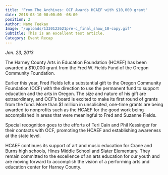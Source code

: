 ```yaml
---
title: 'From The Archives: OCF Awards HCAEF with $10,000 grant'
date: 2018-03-10 00:00:00 -08:00
position: 2
Author: Name Teekay
Image: "/uploads/1330122621pre-c_final_show_10-copy.gif"
Subtitle: This is an excellent test article.
Category: Event Recap
---
```


*Jan. 23, 2013*

The Harney County Arts in Education Foundation (HCAEF) has been awarded a $10,000 grant from the Fred W. Fields Fund of the Oregon Community Foundation.

Earlier this year, Fred Fields left a substantial gift to the Oregon Community Foundation (OCF) with the direction to use the permanent fund to support education and the arts in Oregon. The size and nature of his gift are extraordinary, and OCF’s board is excited to make its first round of grants from the fund. More than $1 million in unsolicited, one-time grants are being awarded to nonprofits such as the HCAEF for the good work being accomplished in areas that were meaningful to Fred and Suzanne Fields.

Special recognition goes to the efforts of Teri Cain and Phil Kessinger for their contacts with OCF, promoting the HCAEF and establishing awareness at the state level.

HCAEF continues its support of art and music education for Crane and Burns high schools, Hines Middle School and Slater Elementary. They remain committed to the excellence of an arts education for our youth and are moving forward to accomplish the vision of a performing arts and education center for Harney County.

